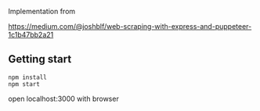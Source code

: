 Implementation from 

https://medium.com/@joshblf/web-scraping-with-express-and-puppeteer-1c1b47bb2a21


## Getting start

```
npm install 
npm start
```
open localhost:3000 with browser
